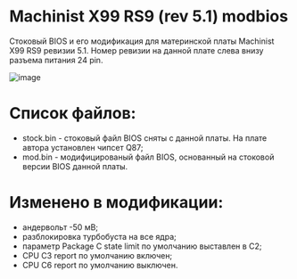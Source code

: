 # Machinist X99 RS9 (rev 5.1) modbios

Стоковый BIOS и его модификация для материнской платы Machinist X99 RS9 ревизии 5.1. Номер ревизии на данной плате слева внизу разъема питания 24 pin.

![image](https://github.com/user-attachments/assets/d3b18257-a611-4d2a-9a55-692555741db9)

# Список файлов:
- stock.bin - стоковый файл BIOS сняты с данной платы. На плате автора установлен чипсет Q87;
- mod.bin - модифицированый файл BIOS, основанный на стоковой версии BIOS данной платы.

# Изменено в модификации:
- андервольт -50 мВ;
- разблокировка турбобуста на все ядра;
- параметр Package C state limit по умолчанию выставлен в С2;
- CPU C3 report по умолчанию включен;
- CPU C6 report по умолчанию выключен.
